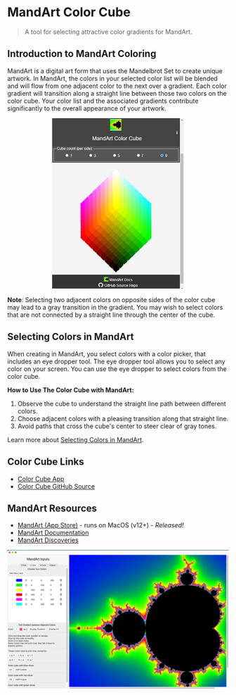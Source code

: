 # MandArt Color Cube

> A tool for selecting attractive color gradients for MandArt.

## Introduction to MandArt Coloring

MandArt is a digital art form that uses the Mandelbrot Set to create unique artwork.
In MandArt, the colors in your selected color list will be blended and will flow from one adjacent color to the next over a gradient.
Each color gradient will transition along a straight line between those two colors on the color cube.
Your color list and the associated gradients contribute significantly to the overall appearance of your artwork.

<p align="center">
  <img src="images/color-cube.JPG" alt="Color Cube" width="300">
</p>

**Note**: Selecting two adjacent colors on opposite sides of the color cube may lead to a gray transition in the gradient. You may wish to select colors that are not connected by a straight line through the center of the cube.

## Selecting Colors in MandArt

When creating in MandArt, you select colors with a color picker, that includes an eye dropper tool.
The eye dropper tool allows you to select any color on your screen.
You can use the eye dropper to select colors from the color cube.

**How to Use The Color Cube with MandArt:**

1. Observe the cube to understand the straight line path between different colors.
2. Choose adjacent colors with a pleasing transition along that straight line.
3. Avoid paths that cross the cube's center to steer clear of gray tones.

Learn more about [Selecting Colors in MandArt](https://denisecase.github.io/MandArt-Docs/documentation/mandart/b2-color).

## Color Cube Links

- [Color Cube App](https://denisecase.github.io/color-cube/)
- [Color Cube GitHub Source](https://github.com/denisecase/color-cube)

## MandArt Resources

- [MandArt (App Store)](https://apps.apple.com/us/app/mandart/id6445924588?mt=12) - runs on MacOS (v12+) - _Released!_
- [MandArt Documentation](https://denisecase.github.io/MandArt-Docs/documentation/mandart/)
- [MandArt Discoveries](https://github.com/denisecase/MandArt-Discoveries/)

![MandArt Color List](images/MandArt-ColorList.png)
